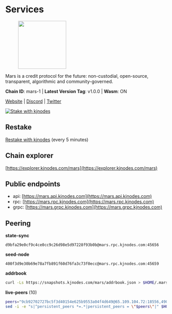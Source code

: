 # Services

<figure><img src="https://raw.githubusercontent.com/kj89/testnet_manuals/main/pingpub/logos/mars.png" width="150" alt=""><figcaption></figcaption></figure>

Mars is a credit protocol for the future: non-custodial,  open-source, transparent, algorithmic and community-governed.

**Chain ID**: mars-1 | **Latest Version Tag**: v1.0.0 | **Wasm**: ON

[Website](https://marsprotocol.io) | [Discord](https://discord.gg/marsprotocol) | [Twitter](https://twitter.com/mars_protocol)

[![Stake with kjnodes](https://i.ibb.co/cr44Q8j/button-stake-with-kjnodes.png)](https://restake.app/mars/marsvaloper1p9t4gr40rnpdwqacxgcqp7ffrfw908nu020g4n)

## Restake

[Restake with kjnodes](https://restake.app/mars/marsvaloper1p9t4gr40rnpdwqacxgcqp7ffrfw908nu020g4n) (every 5 minutes)
## Chain explorer
[https://explorer.kjnodes.com/mars](https://explorer.kjnodes.com/mars)

## Public endpoints

* api: [https://mars.api.kjnodes.com](https://mars.api.kjnodes.com)
* rpc: [https://mars.rpc.kjnodes.com](https://mars.rpc.kjnodes.com)
* grpc: [https://mars.grpc.kjnodes.com](https://mars.grpc.kjnodes.com)

## Peering

**state-sync**

```text
d9bfa29e0cf9c4ce0cc9c26d98e5d97228f93b0b@mars.rpc.kjnodes.com:45656
```

**seed-node**

```text
400f3d9e30b69e78a7fb891f60d76fa3c73f0ecc@mars.rpc.kjnodes.com:45659
```

**addrbook**
```bash
curl -Ls https://snapshots.kjnodes.com/mars/addrbook.json > $HOME/.mars/config/addrbook.json
```

**live-peers** (10)
```bash
peers="9cb92702727bc5f3d40154e625b9553a04f4d649@65.109.104.72:18556,4903220ef96de95b98badaa0755d60b777a75c8a@144.76.175.189:18556,e726816f42831689eab9378d5d577f1d06d25716@23.88.22.29:26656,76969af1bccdd4dcc511741b171c3d4ccb837ba6@146.59.85.223:18556,1616af7456f519a0f2360adcad45d4bb9d39c92d@146.59.85.222:26656,d9bfa29e0cf9c4ce0cc9c26d98e5d97228f93b0b@65.109.88.38:45656,e61f11c5b03400d3a99c066f951ed0888a2b64af@65.108.238.103:18556,54d3ac18bcc6a760a859644a0a80077d2618c872@95.217.85.254:15603,c46be592341987eae20ac681cb08d2abcc02ab9a@137.74.4.20:2000,be7d56127ef887d095b2f55f09be5fee1969d922@146.59.52.48:18095"
sed -i -e "s|^persistent_peers *=.*|persistent_peers = \"$peers\"|" $HOME/.mars/config/config.toml
```
